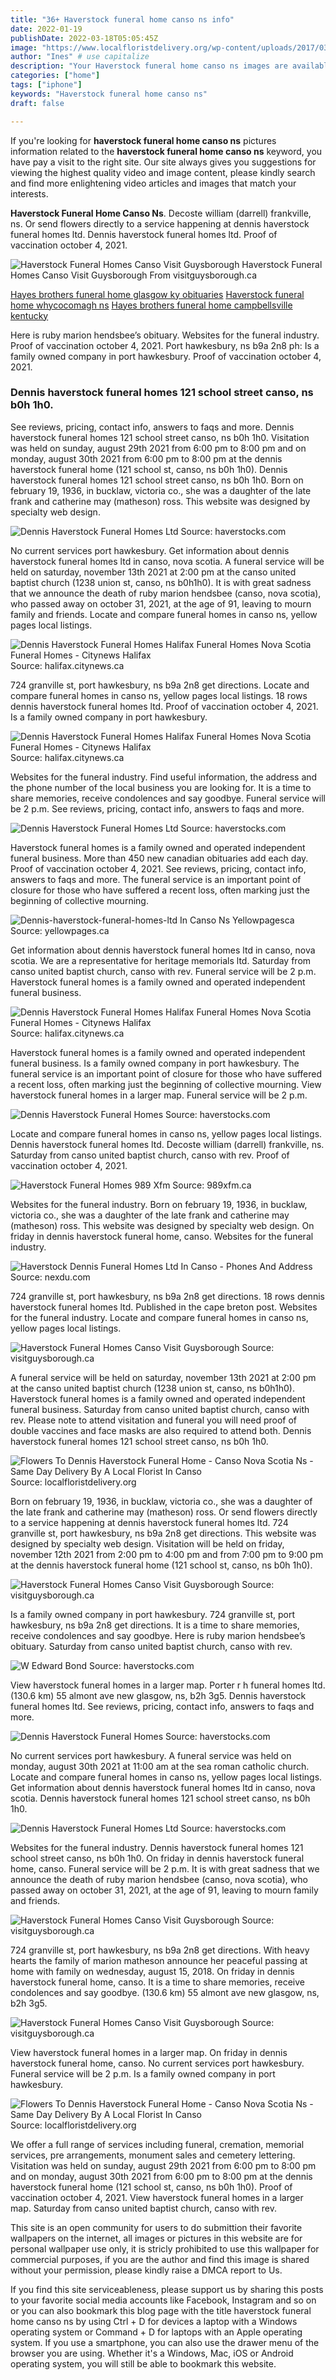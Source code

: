 ```yaml
---
title: "36+ Haverstock funeral home canso ns info"
date: 2022-01-19
publishDate: 2022-03-18T05:05:45Z
image: "https://www.localfloristdelivery.org/wp-content/uploads/2017/03/T240-3A-thumb-optimized.png"
author: "Ines" # use capitalize
description: "Your Haverstock funeral home canso ns images are available. Haverstock funeral home canso ns are a topic that is being searched for and liked by netizens now. You can Find and Download the Haverstock funeral home canso ns files here. Find and Download all royalty-free images."
categories: ["home"]
tags: ["iphone"]
keywords: "Haverstock funeral home canso ns"
draft: false

---
```


If you're looking for **haverstock funeral home canso ns** pictures information related to the **haverstock funeral home canso ns** keyword, you have pay a visit to the right  site.  Our site always  gives you  suggestions  for viewing  the highest  quality video and image  content, please kindly search and find more enlightening video articles and images  that match your interests.

**Haverstock Funeral Home Canso Ns**. Decoste william (darrell) frankville, ns. Or send flowers directly to a service happening at dennis haverstock funeral homes ltd. Dennis haverstock funeral homes ltd. Proof of vaccination october 4, 2021.

![Haverstock Funeral Homes Canso Visit Guysborough](https://server.arcgisonline.com/ArcGIS/rest/services/World_Street_Map/MapServer/tile/11/735/671 "Haverstock Funeral Homes Canso Visit Guysborough")
Haverstock Funeral Homes Canso Visit Guysborough From visitguysborough.ca

[Hayes brothers funeral home glasgow ky obituaries](/hayes-brothers-funeral-home-glasgow-ky-obituaries/)
[Haverstock funeral home whycocomagh ns](/haverstock-funeral-home-whycocomagh-ns/)
[Hayes brothers funeral home campbellsville kentucky](/hayes-brothers-funeral-home-campbellsville-kentucky/)

Here is ruby marion hendsbee’s obituary. Websites for the funeral industry. Proof of vaccination october 4, 2021. Port hawkesbury, ns b9a 2n8 ph: Is a family owned company in port hawkesbury. Proof of vaccination october 4, 2021.

### Dennis haverstock funeral homes 121 school street canso, ns b0h 1h0.

See reviews, pricing, contact info, answers to faqs and more. Dennis haverstock funeral homes 121 school street canso, ns b0h 1h0. Visitation was held on sunday, august 29th 2021 from 6:00 pm to 8:00 pm and on monday, august 30th 2021 from 6:00 pm to 8:00 pm at the dennis haverstock funeral home (121 school st, canso, ns b0h 1h0). Dennis haverstock funeral homes 121 school street canso, ns b0h 1h0. Born on february 19, 1936, in bucklaw, victoria co., she was a daughter of the late frank and catherine may (matheson) ross. This website was designed by specialty web design.


![Dennis Haverstock Funeral Homes Ltd](https://www.haverstocks.com/images/CompanyName.png "Dennis Haverstock Funeral Homes Ltd")
Source: haverstocks.com

No current services port hawkesbury. Get information about dennis haverstock funeral homes ltd in canso, nova scotia. A funeral service will be held on saturday, november 13th 2021 at 2:00 pm at the canso united baptist church (1238 union st, canso, ns b0h1h0). It is with great sadness that we announce the death of ruby marion hendsbee (canso, nova scotia), who passed away on october 31, 2021, at the age of 91, leaving to mourn family and friends. Locate and compare funeral homes in canso ns, yellow pages local listings.

![Dennis Haverstock Funeral Homes Halifax Funeral Homes Nova Scotia Funeral Homes - Citynews Halifax](https://server.arcgisonline.com/ArcGIS/rest/services/World_Imagery/MapServer/tile/8/91/85 "Dennis Haverstock Funeral Homes Halifax Funeral Homes Nova Scotia Funeral Homes - Citynews Halifax")
Source: halifax.citynews.ca

724 granville st, port hawkesbury, ns b9a 2n8 get directions. Locate and compare funeral homes in canso ns, yellow pages local listings. 18 rows dennis haverstock funeral homes ltd. Proof of vaccination october 4, 2021. Is a family owned company in port hawkesbury.

![Dennis Haverstock Funeral Homes Halifax Funeral Homes Nova Scotia Funeral Homes - Citynews Halifax](https://server.arcgisonline.com/ArcGIS/rest/services/World_Topo_Map/MapServer/tile/8/91/85 "Dennis Haverstock Funeral Homes Halifax Funeral Homes Nova Scotia Funeral Homes - Citynews Halifax")
Source: halifax.citynews.ca

Websites for the funeral industry. Find useful information, the address and the phone number of the local business you are looking for. It is a time to share memories, receive condolences and say goodbye. Funeral service will be 2 p.m. See reviews, pricing, contact info, answers to faqs and more.

![Dennis Haverstock Funeral Homes Ltd](https://www.haverstocks.com/images/panel-1.png "Dennis Haverstock Funeral Homes Ltd")
Source: haverstocks.com

Haverstock funeral homes is a family owned and operated independent funeral business. More than 450 new canadian obituaries add each day. Proof of vaccination october 4, 2021. See reviews, pricing, contact info, answers to faqs and more. The funeral service is an important point of closure for those who have suffered a recent loss, often marking just the beginning of collective mourning.

![Dennis-haverstock-funeral-homes-ltd In Canso Ns Yellowpagesca](https://static.yellowpages.ca/ypca/ypui-6.53.0.0-20211116.1252/resources/images/merchant-no-logo.svg "Dennis-haverstock-funeral-homes-ltd In Canso Ns Yellowpagesca")
Source: yellowpages.ca

Get information about dennis haverstock funeral homes ltd in canso, nova scotia. We are a representative for heritage memorials ltd. Saturday from canso united baptist church, canso with rev. Funeral service will be 2 p.m. Haverstock funeral homes is a family owned and operated independent funeral business.

![Dennis Haverstock Funeral Homes Halifax Funeral Homes Nova Scotia Funeral Homes - Citynews Halifax](https://server.arcgisonline.com/ArcGIS/rest/services/World_Street_Map/MapServer/tile/8/91/84 "Dennis Haverstock Funeral Homes Halifax Funeral Homes Nova Scotia Funeral Homes - Citynews Halifax")
Source: halifax.citynews.ca

Haverstock funeral homes is a family owned and operated independent funeral business. Is a family owned company in port hawkesbury. The funeral service is an important point of closure for those who have suffered a recent loss, often marking just the beginning of collective mourning. View haverstock funeral homes in a larger map. Funeral service will be 2 p.m.

![Dennis Haverstock Funeral Homes](https://www.haverstocks.com/images/obit/122/150427/185148.jpeg "Dennis Haverstock Funeral Homes")
Source: haverstocks.com

Locate and compare funeral homes in canso ns, yellow pages local listings. Dennis haverstock funeral homes ltd. Decoste william (darrell) frankville, ns. Saturday from canso united baptist church, canso with rev. Proof of vaccination october 4, 2021.

![Haverstock Funeral Homes 989 Xfm](https://www.989xfm.ca/wp-content/uploads/sup_haverstockfuneralhomes-490x150px-02.png "Haverstock Funeral Homes 989 Xfm")
Source: 989xfm.ca

Websites for the funeral industry. Born on february 19, 1936, in bucklaw, victoria co., she was a daughter of the late frank and catherine may (matheson) ross. This website was designed by specialty web design. On friday in dennis haverstock funeral home, canso. Websites for the funeral industry.

![Haverstock Dennis Funeral Homes Ltd In Canso - Phones And Address](https://cdn.nexdu.com/img/ca/map/haverstock-dennis-funeral-homes-ltd-978232.jpg "Haverstock Dennis Funeral Homes Ltd In Canso - Phones And Address")
Source: nexdu.com

724 granville st, port hawkesbury, ns b9a 2n8 get directions. 18 rows dennis haverstock funeral homes ltd. Published in the cape breton post. Websites for the funeral industry. Locate and compare funeral homes in canso ns, yellow pages local listings.

![Haverstock Funeral Homes Canso Visit Guysborough](https://server.arcgisonline.com/ArcGIS/rest/services/World_Street_Map/MapServer/tile/11/735/671 "Haverstock Funeral Homes Canso Visit Guysborough")
Source: visitguysborough.ca

A funeral service will be held on saturday, november 13th 2021 at 2:00 pm at the canso united baptist church (1238 union st, canso, ns b0h1h0). Haverstock funeral homes is a family owned and operated independent funeral business. Saturday from canso united baptist church, canso with rev. Please note to attend visitation and funeral you will need proof of double vaccines and face masks are also required to attend both. Dennis haverstock funeral homes 121 school street canso, ns b0h 1h0.

![Flowers To Dennis Haverstock Funeral Home - Canso Nova Scotia Ns - Same Day Delivery By A Local Florist In Canso](https://www.localfloristdelivery.org/wp-content/uploads/2017/04/S8-4452-thumb-optimized.png "Flowers To Dennis Haverstock Funeral Home - Canso Nova Scotia Ns - Same Day Delivery By A Local Florist In Canso")
Source: localfloristdelivery.org

Born on february 19, 1936, in bucklaw, victoria co., she was a daughter of the late frank and catherine may (matheson) ross. Or send flowers directly to a service happening at dennis haverstock funeral homes ltd. 724 granville st, port hawkesbury, ns b9a 2n8 get directions. This website was designed by specialty web design. Visitation will be held on friday, november 12th 2021 from 2:00 pm to 4:00 pm and from 7:00 pm to 9:00 pm at the dennis haverstock funeral home (121 school st, canso, ns b0h 1h0).

![Haverstock Funeral Homes Canso Visit Guysborough](https://server.arcgisonline.com/ArcGIS/rest/services/World_Street_Map/MapServer/tile/11/736/671 "Haverstock Funeral Homes Canso Visit Guysborough")
Source: visitguysborough.ca

Is a family owned company in port hawkesbury. 724 granville st, port hawkesbury, ns b9a 2n8 get directions. It is a time to share memories, receive condolences and say goodbye. Here is ruby marion hendsbee’s obituary. Saturday from canso united baptist church, canso with rev.

![W Edward Bond](https://www.haverstocks.com/images/obit/120/147838/182359.jpeg "W Edward Bond")
Source: haverstocks.com

View haverstock funeral homes in a larger map. Porter r h funeral homes ltd. (130.6 km) 55 almont ave new glasgow, ns, b2h 3g5. Dennis haverstock funeral homes ltd. See reviews, pricing, contact info, answers to faqs and more.

![Dennis Haverstock Funeral Homes](https://www.haverstocks.com/images/obit/120/157863/193369.png "Dennis Haverstock Funeral Homes")
Source: haverstocks.com

No current services port hawkesbury. A funeral service was held on monday, august 30th 2021 at 11:00 am at the sea roman catholic church. Locate and compare funeral homes in canso ns, yellow pages local listings. Get information about dennis haverstock funeral homes ltd in canso, nova scotia. Dennis haverstock funeral homes 121 school street canso, ns b0h 1h0.

![Dennis Haverstock Funeral Homes Ltd](https://www.haverstocks.com/images/panel-4.png "Dennis Haverstock Funeral Homes Ltd")
Source: haverstocks.com

Websites for the funeral industry. Dennis haverstock funeral homes 121 school street canso, ns b0h 1h0. On friday in dennis haverstock funeral home, canso. Funeral service will be 2 p.m. It is with great sadness that we announce the death of ruby marion hendsbee (canso, nova scotia), who passed away on october 31, 2021, at the age of 91, leaving to mourn family and friends.

![Haverstock Funeral Homes Canso Visit Guysborough](https://server.arcgisonline.com/ArcGIS/rest/services/World_Street_Map/MapServer/tile/11/735/672 "Haverstock Funeral Homes Canso Visit Guysborough")
Source: visitguysborough.ca

724 granville st, port hawkesbury, ns b9a 2n8 get directions. With heavy hearts the family of marion matheson announce her peaceful passing at home with family on wednesday, august 15, 2018. On friday in dennis haverstock funeral home, canso. It is a time to share memories, receive condolences and say goodbye. (130.6 km) 55 almont ave new glasgow, ns, b2h 3g5.

![Haverstock Funeral Homes Canso Visit Guysborough](https://server.arcgisonline.com/ArcGIS/rest/services/World_Street_Map/MapServer/tile/11/736/672 "Haverstock Funeral Homes Canso Visit Guysborough")
Source: visitguysborough.ca

View haverstock funeral homes in a larger map. On friday in dennis haverstock funeral home, canso. No current services port hawkesbury. Funeral service will be 2 p.m. Is a family owned company in port hawkesbury.

![Flowers To Dennis Haverstock Funeral Home - Canso Nova Scotia Ns - Same Day Delivery By A Local Florist In Canso](https://www.localfloristdelivery.org/wp-content/uploads/2017/03/T240-3A-thumb-optimized.png "Flowers To Dennis Haverstock Funeral Home - Canso Nova Scotia Ns - Same Day Delivery By A Local Florist In Canso")
Source: localfloristdelivery.org

We offer a full range of services including funeral, cremation, memorial services, pre arrangements, monument sales and cemetery lettering. Visitation was held on sunday, august 29th 2021 from 6:00 pm to 8:00 pm and on monday, august 30th 2021 from 6:00 pm to 8:00 pm at the dennis haverstock funeral home (121 school st, canso, ns b0h 1h0). Proof of vaccination october 4, 2021. View haverstock funeral homes in a larger map. Saturday from canso united baptist church, canso with rev.

This site is an open community for users to do submittion their favorite wallpapers on the internet, all images or pictures in this website are for personal wallpaper use only, it is stricly prohibited to use this wallpaper for commercial purposes, if you are the author and find this image is shared without your permission, please kindly raise a DMCA report to Us.

If you find this site serviceableness, please support us by sharing this posts to your favorite social media accounts like Facebook, Instagram and so on or you can also bookmark this blog page with the title haverstock funeral home canso ns by using Ctrl + D for devices a laptop with a Windows operating system or Command + D for laptops with an Apple operating system. If you use a smartphone, you can also use the drawer menu of the browser you are using. Whether it's a Windows, Mac, iOS or Android operating system, you will still be able to bookmark this website.
